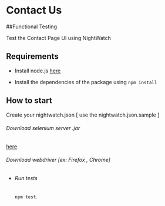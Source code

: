# Contact Us
##Functional Testing 

Test the Contact Page UI using NightWatch 


## Requirements
* Install node.js  [here](https://nodejs.org/en/download/package-manager/)

* Install the dependencies of the package using ```npm install```


## How to start 
Create your nightwatch.json [ use the nightwatch.json.sample ]

###### Download selenium server .jar 
[here](https://www.seleniumhq.org/download/)

###### Download webdriver [ex: Firefox , Chrome] 

* ###### Run tests 
  ```npm test```.
    